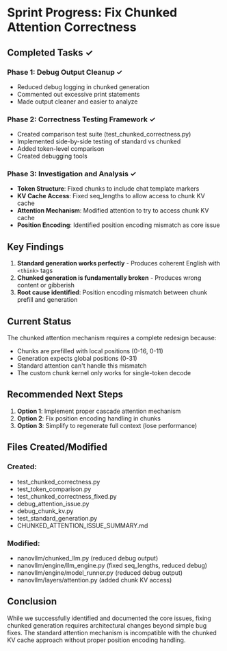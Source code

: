 # Sprint Progress: Fix Chunked Attention Correctness

## Completed Tasks ✓

### Phase 1: Debug Output Cleanup ✓
- Reduced debug logging in chunked generation
- Commented out excessive print statements
- Made output cleaner and easier to analyze

### Phase 2: Correctness Testing Framework ✓
- Created comparison test suite (test_chunked_correctness.py)
- Implemented side-by-side testing of standard vs chunked
- Added token-level comparison
- Created debugging tools

### Phase 3: Investigation and Analysis ✓
- **Token Structure**: Fixed chunks to include chat template markers
- **KV Cache Access**: Fixed seq_lengths to allow access to chunk KV cache
- **Attention Mechanism**: Modified attention to try to access chunk KV cache
- **Position Encoding**: Identified position encoding mismatch as core issue

## Key Findings

1. **Standard generation works perfectly** - Produces coherent English with `<think>` tags
2. **Chunked generation is fundamentally broken** - Produces wrong content or gibberish
3. **Root cause identified**: Position encoding mismatch between chunk prefill and generation

## Current Status

The chunked attention mechanism requires a complete redesign because:
- Chunks are prefilled with local positions (0-16, 0-11)
- Generation expects global positions (0-31)
- Standard attention can't handle this mismatch
- The custom chunk kernel only works for single-token decode

## Recommended Next Steps

1. **Option 1**: Implement proper cascade attention mechanism
2. **Option 2**: Fix position encoding handling in chunks
3. **Option 3**: Simplify to regenerate full context (lose performance)

## Files Created/Modified

### Created:
- test_chunked_correctness.py
- test_token_comparison.py
- test_chunked_correctness_fixed.py
- debug_attention_issue.py
- debug_chunk_kv.py
- test_standard_generation.py
- CHUNKED_ATTENTION_ISSUE_SUMMARY.md

### Modified:
- nanovllm/chunked_llm.py (reduced debug output)
- nanovllm/engine/llm_engine.py (fixed seq_lengths, reduced debug)
- nanovllm/engine/model_runner.py (reduced debug output)
- nanovllm/layers/attention.py (added chunk KV access)

## Conclusion

While we successfully identified and documented the core issues, fixing chunked generation requires architectural changes beyond simple bug fixes. The standard attention mechanism is incompatible with the chunked KV cache approach without proper position encoding handling.